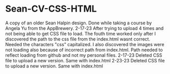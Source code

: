 # Sean-CV-CSS-HTML
A copy of an older Sean Halpin design. Done while taking a course by Angela Yu from the AppBrewery.
2-17-23 After trying to upload 4 times and not being able to get CSS file to load. The fouth time worked only after I discovered the path to the css file from the index.html wasnt correct. Needed the characters "css" capitalized. I also discovered the images were not loading also because of incorrect path from index.html. Path needed to reflect loading from github and not my personal files.
2-17-23 Deleted CSS file to upload a new version. Same with index.html
2-23-23 Deleted CSS file to upload a new version. Same with index.html
